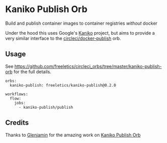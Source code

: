 # Kaniko Publish Orb

Build and publish container images to container registries *without* docker

Under the hood this uses Google's [Kaniko](https://github.com/GoogleContainerTools/kaniko) project, but aims to provide a very similar interface to the [circleci/docker-publish](https://circleci.com/orbs/registry/orb/circleci/docker-publish) orb.

## Usage

See https://github.com/freeletics/circleci_orbs/tree/master/kaniko-publish-orb for the full details.

```
orbs:
  kaniko-publish: freeletics/kaniko-publish@0.2.0

workflows:
  flow:
    jobs:
      - kaniko-publish/publish
```

## Credits

Thanks to [Glenjamin](https://github.com/glenjamin/) for the amazing work on [Kaniko Publish Orb](https://github.com/glenjamin/kaniko-publish-orb/)
